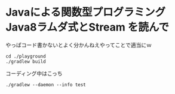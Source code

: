 Javaによる関数型プログラミング Java8ラムダ式とStream を読んで
=============================================================

やっぱコード書かないとよく分かんねえやってことで適当にｗ

```
cd ./playground
./gradlew build
```

コーディング中はこっち

```
./gradlew --daemon --info test
```
